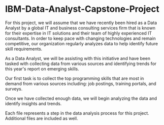 # IBM-Data-Analyst-Capstone-Project

For this project, we will assume that we have recently been hired as a Data Analyst by a global IT and business consulting services firm that is known for their expertise in IT solutions and their team of highly experienced IT consultants. In order to keep pace with changing technologies and remain competitive, our organization regularly analyzes data to help identify future skill requirements.

As a Data Analyst, we will be assisting with this initiative and have been tasked with collecting data from various sources and identifying trends for this year's report on emerging skills.

Our first task is to collect the top programming skills that are most in demand from various sources including: job postings, training portals, and surveys.

Once we have collected enough data, we will begin analyzing the data and identify insights and trends.

Each file represents a step in the data analysis process for this project. Additional files are included as well.
